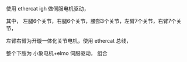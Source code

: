 使用 ethercat igh 做伺服电机驱动，

其中， 左腿6个关节，右腿6个关节，腰部3个关节，左臂7个关节，右臂7个关节，

左臂右臂为开璇一体化关节电机，使用 ethercat 总线，

整个下肢为 小象电机+elmo 伺服驱动， 组合

